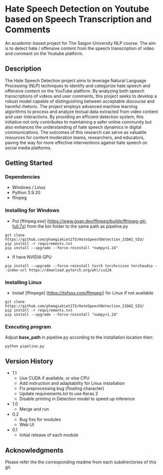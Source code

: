 # Hate Speech Detection on Youtube based on Speech Transcription and Comments

An academic-based project for The Saigon University NLP course. The aim is to detect hate / offensive content from the speech transcription of video and comment on the Youtube platform. 

## Description

The Hate Speech Detection project aims to leverage Natural Language Processing (NLP) techniques to identify and categorize hate speech and offensive content on the YouTube platform. By analyzing both speech transcriptions of videos and user comments, this project seeks to develop a robust model capable of distinguishing between acceptable discourse and harmful rhetoric. The project employs advanced machine learning algorithms to process and analyze textual data extracted from video content and user interactions. By providing an efficient detection system, this initiative not only contributes to maintaining a safer online community but also enhances the understanding of hate speech dynamics in digital communications. The outcomes of this research can serve as valuable resources for content moderation teams, researchers, and educators, paving the way for more effective interventions against hate speech on social media platforms.

## Getting Started

### Dependencies


* Windows / Linux
* Python 3.9.20
* ffmpeg
  
### Installing for Windows

* Put [ffmpeg.exe] (https://www.gyan.dev/ffmpeg/builds/ffmpeg-git-full.7z) from the bin folder to the same path as pipeline.py
```
git clone https://github.com/phamgiakiet273/HateSpeechDetection_21DAI_SIU/
pip install -r requirements.txt
pip install --upgrade --force-reinstall "numpy<1.24"
```
* If have NVIDIA GPU
```
pip install --upgrade --force-reinstall torch torchvision torchaudio --index-url https://download.pytorch.org/whl/cu124
```

### Installing Linux

* Install [ffmpege] (https://itsfoss.com/ffmpeg/) for Linux if not available
```
git clone https://github.com/phamgiakiet273/HateSpeechDetection_21DAI_SIU/
pip install -r requirements.txt
pip install --upgrade --force-reinstall "numpy<1.24"
```

### Executing program

Adjust **base_path** in pipeline.py according to the installation location then:

```
python pipeline.py
```

## Version History
* 1.1
    * Use CUDA if available, or else CPU
    * Add instruction and adaptability for Linux installation
    * Fix preprocessing bug (floating character)
    * Update requirements.txt to use Keras 2
    * Disable printing in Detection model to speed up inference
* 1.0
    * Merge and run
* 0.2
    * Bug fixs for modules
    * Web UI
* 0.1
    * Initial release of each module

## Acknowledgments

Please refer the the corresponding readme from each subdirectories of this git.

